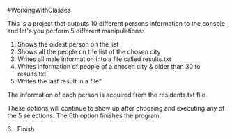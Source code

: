 #WorkingWithClasses

This is a project that outputs 10 different persons information to the console and let's you perform 5 different manipulations:

1. Shows the oldest person on the list
2. Shows all the people on the list of the chosen city
3. Writes all male information into a file called results.txt
4. Writes information of people of a chosen city & older than 30 to results.txt
5. Writes the last result in a file"

The information of each person is acquired from the residents.txt file.

These options will continue to show up after choosing and executing any of 
the 5 selections. The 6th option finishes the program:

6 - Finish
